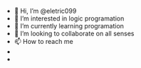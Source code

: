 - 👋 Hi, I’m @eletric099
- 👀 I’m interested in logic programation
- 🌱 I’m currently learning  programation
- 💞️ I’m looking to collaborate on all senses
- 📫 How to reach me
- 
- 

<!---
eletric099/eletric099 is a ✨ special ✨ repository because its `README.md` (this file) appears on your GitHub profile.
You can click the Preview link to take a look at your changes.
--->
